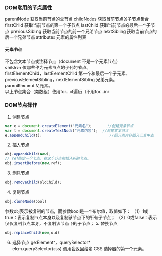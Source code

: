 ### DOM常用的节点属性
parentNode	获取当前节点的父节点
childNodes	获取当前节点的子节点集合
firstChild	获取当前节点的第一个子节点
lastChild	获取当前节点的最后一个子节点
previousSibling	获取当前节点的前一个兄弟节点
nextSibling	获取当前节点的后一个兄弟节点
attributes	元素的属性列表
#### 元素节点
不包含文本节点或注释节点（document 不是一个元素节点）  
children    仅那些作为元素节点的子代的节点。  
firstElementChild，lastElementChild 第一个和最后一个子元素。  
previousElementSibling，nextElementSibling  兄弟元素。  
parentElement   父元素。  
以上节点集合（类数组）使用for...of遍历（不用for...in）

### DOM节点操作
1. 创建节点
```js
var e = document.createElement("元素名");       //创建元素节点
var t = document.createTextNode("元素内容");  //创建文本节点
e.appendChild(t);                               //把元素内容插入元素中去
```
2. 插入节点
```js
obj.appendChild(new);
// ref指定一个节点，在这个节点前插入新的节点。
obj.insertBefore(new,ref);
```
3. 删除节点
```js
obj.removeChild(oldChild);
```
4. 复制节点
```js
obj.cloneNode(bool)
```
参数obj表示被复制的节点，而参数bool是一个布尔值，取值如下：
（1）1或true：表示复制节点本身以及复制该节点下的所有子节点；
（2）0或false：表示仅仅复制节点本身，不复制该节点下的子节点；
5. 替换节点
```js
obj.replaceChild(new,old)
```
6. 选择节点
getElement*，querySelector*  
elem.querySelector(css) 调用会返回给定 CSS 选择器的第一个元素。
